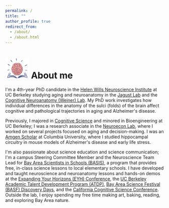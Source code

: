 ```yaml
---
permalink: /
title: ""
author_profile: true
redirect_from: 
  - /about/
  - /about.html
---
```


<h1><img src="/images/bookbrain_o.png" alt="brain graphic" width="75"/>  About me</h1>

I'm a 4th-year PhD candidate in the [Helen Wills Neuroscience Institute](https://neuroscience.berkeley.edu/) at UC Berkeley studying aging and neuroanatomy in the [Jagust Lab](https://jagustlab.neuro.berkeley.edu/) and the [Cognitive Neuroanatomy (Weiner) Lab](https://cnl.berkeley.edu/). My PhD work investigates how individual differences in the anatomy of the sulci (folds) of the brain affect cognitive and pathological trajectories in aging and Alzheimer's disease.

Previously, I majored in [Cognitive Science](https://cogsci.berkeley.edu/) and minored in Bioengineering at UC Berkeley; I was a research associate in the [Neuroecon Lab](https://neuroecon.berkeley.edu), where I worked on several projects focused on aging and decision-making. I was an [Amgen Scholar](https://biology.columbia.edu/content/amgen-scholars-program) at Columbia University, where I studied hippocampal circuitry in mouse models of Alzheimer's disease and early life stress. 

I'm also passionate about science education and science communication; I'm a campus Steering Committee Member and the Neuroscience Team Lead for [Bay Area Scientists in Schools (BASIS)](https://crscience.org/educators/basis/), a program that provides free, in-class science lessons to local elementary schools. I have developed and taught neuroscience and neuroanatomy lessons and hands-on demos at the [Expanding Your Horizons (EYH) Conference](https://eyh.berkeley.edu/), the [UC Berkeley Academic Talent Development Program (ATDP)](https://atdp.berkeley.edu/about/), [Bay Area Science Festival (BASF) Discovery Days](https://www.bayareasciencefestival.org/discovery-days-oracle-park/), and the [California Cognitive Science Conference](cogscicon.berkeley.edu). Outside the lab, I enjoy spending my free time making art, baking, reading, and exploring Bay Area nature.


